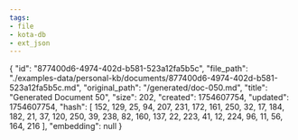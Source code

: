 ```yaml
---
tags:
- file
- kota-db
- ext_json
---
```

{
  "id": "877400d6-4974-402d-b581-523a12fa5b5c",
  "file_path": "./examples-data/personal-kb/documents/877400d6-4974-402d-b581-523a12fa5b5c.md",
  "original_path": "/generated/doc-050.md",
  "title": "Generated Document 50",
  "size": 202,
  "created": 1754607754,
  "updated": 1754607754,
  "hash": [
    152,
    129,
    25,
    94,
    207,
    231,
    172,
    161,
    250,
    32,
    17,
    184,
    182,
    21,
    37,
    120,
    250,
    39,
    238,
    82,
    160,
    137,
    22,
    223,
    41,
    12,
    224,
    96,
    11,
    56,
    164,
    216
  ],
  "embedding": null
}